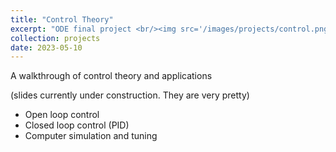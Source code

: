 ```yaml
---
title: "Control Theory"
excerpt: "ODE final project <br/><img src='/images/projects/control.png' style='width:500px;'>"
collection: projects
date: 2023-05-10
---
```


A walkthrough of control theory and applications

(slides currently under construction. They are very pretty)
- Open loop control
- Closed loop control (PID)
- Computer simulation and tuning